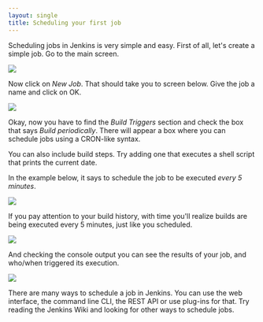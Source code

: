 ```yaml
---
layout: single
title: Scheduling your first job
---
```


<p>Scheduling jobs in Jenkins is very simple and easy. First of all,
	let's create a simple job. Go to the main screen.</p>

<p class="center">
	<a href="{{ site.url }}/assets/img/screenshot_scheduling_001.png"> <img src="{{ site.url }}/assets/img/screenshot_scheduling_001.png">
	</a>
</p>

<p>
	Now click on <em>New Job</em>. That should take you to screen below.
	Give the job a name and click on OK.
</p>

<p class="center">
	<a href="{{ site.url }}/assets/img/screenshot_scheduling_002.png"> <img src="{{ site.url }}/assets/img/screenshot_scheduling_002.png">
	</a>
</p>

<p>
	Okay, now you have to find the <em>Build Triggers</em> section and
	check the box that says <em>Build periodically</em>. There will
	appear a box where you can schedule jobs using a CRON-like syntax.
</p>

<p>You can also include build steps. Try adding one that executes a
	shell script that prints the current date.</p>

<p>
	In the example below, it says to schedule the job to be executed <em>every
		5 minutes</em>.
</p>

<p class="center">
	<a href="{{ site.url }}/assets/img/screenshot_scheduling_003.png"> <img src="{{ site.url }}/assets/img/screenshot_scheduling_003.png">
	</a>
</p>

<p>If you pay attention to your build history, with time you'll realize
	builds are being executed every 5 minutes, just like you scheduled.</p>

<p class="center">
	<a href="{{ site.url }}/assets/img/screenshot_scheduling_004.png"> <img src="{{ site.url }}/assets/img/screenshot_scheduling_004.png">
	</a>
</p>

<p>And checking the console output you can see the results of your job,
	and who/when triggered its execution.</p>

<p class="center">
	<a href="{{ site.url }}/assets/img/screenshot_scheduling_005.png"> <img src="{{ site.url }}/assets/img/screenshot_scheduling_005.png">
	</a>
</p>

<p>There are many ways to schedule a job in Jenkins. You can use the
	web interface, the command line CLI, the REST API or use plug-ins for
	that. Try reading the Jenkins Wiki and looking for other ways to
	schedule jobs.</p>
